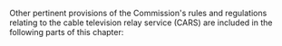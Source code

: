 Other pertinent provisions of the Commission's rules and regulations relating to the cable television relay service (CARS) are included in the following parts of this chapter:
              

